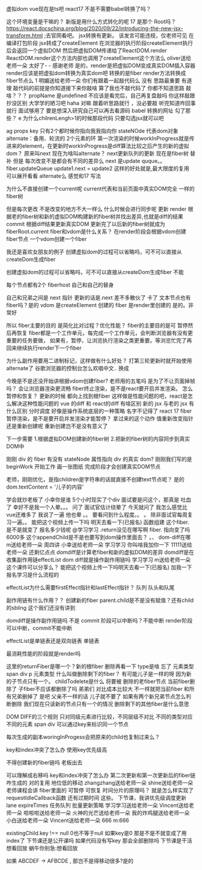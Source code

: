 虚拟dom
vue现在是ts吧
react17 不是不需要babel转换了吗？

这个环境变量是干嘛的？
新版是用什么方式转化的呢
17 是那个 Root吗？
https://react.docschina.org/blog/2020/09/22/introducing-the-new-jsx-transform.html ;去官网看吧。  jsx转换有更新。
该发言可能违规，仅老师可见
在编译打包阶段 jsx转成了createElement
在浏览器的执行阶段createElement执行后会返回一个虚拟DOM
然后把虚拟DOM传递给了ReactDOM.render
ReactDOM.render这个方法内部也调用了createElement这个方法么
oliver送给老师一朵
太好了- -  感谢老师
是的，render是把虚拟DOM变成真实DOM插入容器
render应该是把虚拟dom转换为真实dom吧
转换的是fiber
render方法转换成fiber节点么
1
明媚送给老师一朵
你们有跟着一起敲代码么
没有 思路最重要
有道理
敲代码的前提是你知道接下来你敲啥
算了我也不敲代码了
你都不知道思路 敲啥？？？
propName 是undefined
不应该是看完后，自己再复盘敲吗
你这样敲跟抄没区别
大学学的陋习吧
haha
对嘛
跟着听思路就行 ，没必要敲 听完知道咋回事就行
面试够用了
要是想深入研究自己可以再去看源码
babel 转换的网址 勾了那些？
e
为什么chilrenLengh>1的时候那段代码
只要勾选jsx就可以吧


ag props key
只有2个都时候你指向我我指向你
stateNOde 代表dom对象
alternate：备用、轮流的
2个元素的环
第一次渲染的时候workInProgress就是传进来的element，在更新时workInProgress是diff算法比较之后产生的新的虚拟dom？
原来叫next 现在为啥叫alternate？
next更新队列的更新
现在是fiber树
替补
但是 每次改变不是都会有不同的差异么
next 是update quque。。
fiber.updateQueue  update1.next = update2
这样的好处就是,最大限度的复用
可以展开看看 alternate么
感觉和17 写法


为什么不直接创建一个current呢
current代表和当前页面中真实DOM完全 一样的fiber树

但是每次更改 不是改变的地方不大一样么 什么时候会进行同步呢
更新
render 根据老的fiber树和新的虚拟DOM构建新的fiber树并找出差异,也就是diff的结果 
commit 根据diff结果更新真实DOM
更新完了以后新的fiber树就成为fiberRoot.current
fiber和vdom是什么关系？
在render阶段会根据vdom创建fiber节点 一个vdom创建一个fiber

我还是喜欢女朋友的例子
创建虚拟dom的过程可以省略吗，可不可以直接从createDom生成fiber





创建虚拟dom的过程可以省略吗，可不可以直接从createDom生成fiber 不能

每个节点都有2个 fiberhost 自己和自己的替身

自己和兄弟之间是 next 指针
更新的话是.next
差不多散伙了
卡了
文本节点也有fiber吗？是的
vdom 是createElement 创建的  fiber 是render里创建的
是的。非常好


所以 fiber主要的目的 是简化比对过程？优化性能？
fiber的主要目的是可 暂停然后再恢复 
fiber都是一个工作单元，每完成一个工作单元，会判断浏览器有没有更重要的任务要做，
如果有，暂停，让浏览执行渲染之类更重要。等浏览忙完了再回来继续执行render下一个fiber

为什么副作用要用二进制标记，这样做有什么好处？
打第三轮更新时就开始使用alternate了
谷歌浏览器的控制台怎么欢唱中文..
换成


今晚是不是还没开始讲根据vdom创建fiber?
老师用的五笔吗
是为了不让页面掉帧吗？
会让浏览器渲染更流畅
fiber终止渲染，是不是react要开启并发渲染。
怎么暂停和恢复？
更新的时候 都向上找到根fiber  这样做是性能问题的吧，react是怎么解决这种性能问题的
vue 的diff 和 react的diff 有啥区别
新的 jsx 与老的 jsx 有什么区别
分时调度  好像是操作系统底层的一种策略 名字不记得了
react 17 fiber暂停渲染，是不是要开启并发渲染才能暂停？
拿过来的这个动作 值重新改变指针还是重新创建呢
重新创建岂不是没有意义了


下一步需要
1.根据虚拟DOM创建新的fiber树
2.把新的fiber树的内容同步到真实DOM中



刚刚 div 的 fiber 有没有 stateNode 属性指向 div 的真实 dom?
刚刚我们写的是beginWork 开始工作 画一张图纸
完成阶段才会创建真实DOM节点

老师，刚刚优化，是指children是字符串的话就直接不创建text节点呢？
是的
dom.textContent = '儿子的内容'






学会就炒老板了
小幸你是谁
5个小时现实了个div
面试要是问这个，那真是 吐血了
幸好不是我一个人晕。。。
问了
面试官估计绕晕了
今天就问了
我怎么感觉比vue还难多了
我说了一遍 他也晕
。。
要看问到什么程度。。
。
除非面试官每周复习一遍。。
能把这个视频上传一下吗  明天去看一下(已报名)
函数组建 这个fiber. 是不是就变了
报名多少钱呢 @学习学习
.return没见在哪写啊
fiber. 指向变了吗
6000多
这个appendChild是不是也要写到dom操作里面去？
。、
dom-diff在哪
m送给老师一朵
周四讲
小幸送给老师一朵
学习学习    你叫啥我加你一下
11111送给老师一朵
还剩亿点点
domdiff是计算老fiber和新的虚拟DOM的差异
domdiff是在收集副作用链effectList
dom diff就是操作副作用链吗
学习学习
m送给老师一朵
这个课件可以分享么？
能把这个视频上传一下吗明天去看一下(已报名)
加我一下
报名学习是什么流程的

effectList为什么需要firstEffect指针和lastEffect指针？
队列 队头和队尾

副作用链有什么作用？？
创建新的fiber
parent.child是不是没有赋值？还有child的sbling
这个我们还没有讲到


domdiff是操作副作用链吗
不是
commit 阶段可以中断吗？不能中断
render阶段可以中断，commit不能中断

effectList是单链表还是双向链表
单链表

最消耗性能的阶段就是render吗



这里的returnFiber是哪一个？新的根fiber
删除再看一下
type是啥 忘了 元素类型span div p
 元素类型
什么叫做删除剩下的fiber？ 有可能儿子是一样的呀
因为新的子节点只有一个。
childTodelete是什么
将要被 删除的老fiber节点
当前fiber删除了 子fiber不应该都删除了吗
弟弟们
对比成本比较大 不一样就把当前fiber 和所有兄弟删掉了 是吧
父亲不一样的话 儿子就不要了
如果有两个新兄弟节点怎么判断删除
我们现在只读新的节点只有一个的情况
删除剩下的其他fiber是什么意思


DOM DIFF的三个规则
只对同级元素进行比较，不同层级不对比
不同的类型对应不同的元素 span  div
可以通过key来标识同一个节点


每次生成的副本woringInProgess会把原来的child也复制过来么？



key和index冲突了怎么办
使用key优先级高

不得创建新的fiber链吗
老板出去

可以理解成右移吗
key和index冲突了怎么办
第二次更新和第一次更新后的fiber链咋生成的
对的复用 地位低的移动
zhangzhang送给老师一朵
shine送给老师一朵
老师课程会讲 fiber里面的 可暂停 可恢复 时间分片的原理吗？
就是怎么样实现了requestIdleCallback函数 还有过期时间 这些。
下节课，我讲优先级调度更新
lane expireTimes 任务队列 批量更新策略
学习学习送给老师一朵
Vincent送给老师一朵
啦啦啦送给老师一朵
火神的光芒送给老师一朵
我的炸鸡腿送给老师一朵
小白送给老师一朵
Vincent送给老师一朵
666
m:666


existingChild.key !== null
0也不等于null
如果key是0 那是不是不就变成了用index了
下节课还是公开课吗
如果代码没有写key 那会全部删除吗
下节课是干活
想看回放 
蜗牛你别急:想看回放


如果 ABCDEF -> AFBCDE , 那岂不是得移动很多?是的
